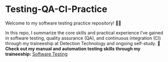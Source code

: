 # Testing-QA-CI-Practice

Welcome to my software testing practice repository! 👩‍💻

In this repo, I summarize the core skills and practical experience I’ve gained in software testing, quality assurance (QA), and continuous integration (CI) through my traineeship at Detection Technology and ongoing self-study.
🔗 **Check out my manual and automation testing skills through my traineeship:** [Software Testing](https://github.com/Nguyen-Thi-HuyenK/Software-Testing)
